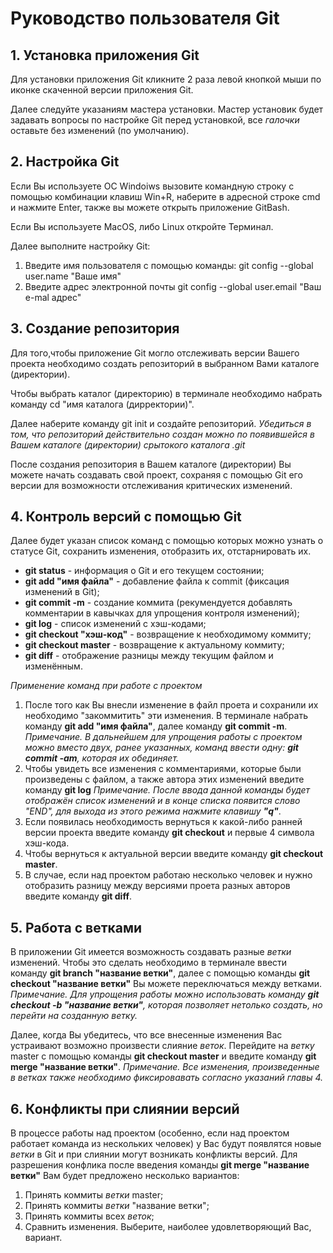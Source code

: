 # **Руководство пользователя Git**
## 1. **Установка приложения Git**
Для установки приложения Git кликните 2 раза левой кнопкой мыши по иконке скаченной версии приложения Git.

Далее следуйте указаниям мастера установки. Мастер установик будет задавать вопросы по настройке Git перед установкой, все *галочки* оставьте без изменений (по умолчанию).

## 2. **Настройка Git**
Если Вы используете ОС Windoiws вызовите командную строку с помощью комбинации клавиш Win+R, наберите в адресной строке cmd и нажмите Enter, также вы можете открыть приложение GitBash.

Если Вы используете MacOS, либо Linux откройте Терминал.

Далее выполните настройку Git:
1. Введите имя пользователя с помощью команды: git config --global user.name "Ваше имя"
2. Введите адрес электронной почты git config --global user.email "Ваш e-mal адрес"

## 3. **Создание репозитория**
Для того,чтобы приложение Git могло отслеживать версии Вашего проекта необходимо создать репозиторий в выбранном Вами каталоге (директории). 

Чтобы выбрать каталог (директорию) в терминале необходимо набрать команду сd "имя каталога (дирректории)".

Далее наберите команду git init и создайте репозиторий. *Убедиться в том, что репозиторий действительно создан можно по появившейся в Вашем каталоге (директории) срытокого каталога .git*

После создания репозитория в Вашем каталоге (директории) Вы можете начать создавать свой проект, сохраняя с помощью Git его версии для возможности отслеживания критических изменений.

## 4. **Контроль версий с помощью Git**
Далее будет указан список команд с помощью которых можно узнать о статусе Git, сохранить изменения, отобразить их, отстарнировать их.

* **git status** - информация о Git и его текущем состоянии;
* **git add "имя файла"** - добавление файла к commit (фиксация изменений в Git);
* **git commit -m** - создание коммита (рекумендуется добавлять комментарии в кавычках для упрощения контроля изменений);
* **git log** - список изменений с хэш-кодами;
* **git checkout "хэш-код"** - возвращение к необходимому коммиту;
* **git checkout master** - возвращение к актуальному коммиту;
* **git diff** - отображение разницы между текущим файлом и изменённым.

*Применение команд при работе с проектом*

1. После того как Вы внесли изменение в файл проета и сохранили их необходимо "закоммитить" эти изменения. В терминале набрать команду **git add "имя файла"**, далее команду **git commit -m**. *Примечание. В дальнейшем для упрощения работы с проектом можно вместо двух, ранее указанных, команд ввести одну: **git commit -am**, которая их обединяет.*
2. Чтобы увидеть все изменения с комментариями, которые были произведены с файлом, а также автора этих изменений введите команду **git log** *Примечание. После ввода данной команды будет отображён список изменений и в конце списка появится слово "END", для выхода из этого режима нажмите клавишу **"q"***.
3. Если появилась необходимость вернуться к какой-либо ранней версии проекта введите команду **git checkout** и первые 4 символа хэш-кода.
4. Чтобы вернуться к актуальной версии введите команду **git checkout master**.
5. В случае, если над проектом работаю несколько человек и нужно отобразить разницу  между версиями проета разных авторов введите команду **git diff**.

## 5. Работа с ветками
В приложении Git имеется возможность создавать разные *ветки* изменений. Чтобы это сделать необходимо в терминале ввести команду **git branch "название ветки"**, далее с помощью команды **git checkout "название ветки"** Вы можете переключаться между ветками. *Примечание. Для упрощения работы можно использовать команду **git checkout -b "название ветки"**, которая позволяет нетолько создать, но перейти на созданную ветку.*

Далее, когда Вы убедитесь, что все внесенные изменения Вас устраивают возможно произвести слияние *веток*. Перейдите на *ветку* master с помощью команды **git checkout master** и введите команду **git merge "название ветки"**. *Примечание. Все изменения, произведенные в *ветках* также необходимо фиксировавать согласно указаний главы 4.*

## 6. Конфликты при слиянии версий

В процессе работы над проектом (особенно, если над проектом работает команда из нескольких человек) у Вас будут появлятся новые *ветки* в Git и при слиянии могут возникать конфликты версий. Для разрешения конфлика после введения команды **git merge "название ветки"** Вам будет предложено несколько вариантов:
1. Принять коммиты *ветки* master;
2. Принять коммиты *ветки* "название ветки";
3. Принять коммиты всех *веток*;
4. Сравнить изменения.
Выберите, наиболее удовлетворяющий Вас, вариант.
